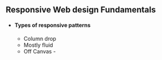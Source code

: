 
## Responsive Web design Fundamentals

* #### Types of responsive patterns
  * Column drop
  * Mostly fluid
  * Off Canvas - 
